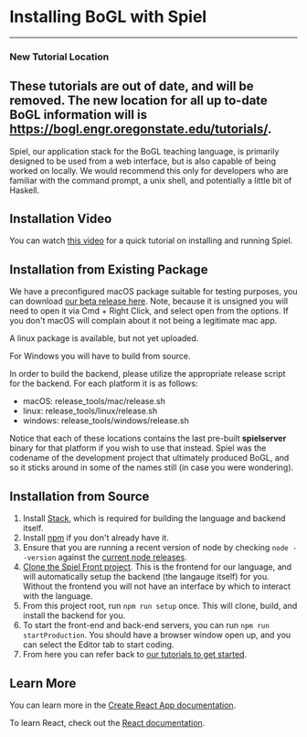 # Installing BoGL with Spiel

--------------
### New Tutorial Location
These tutorials are out of date, and will be removed. The new location for all up to-date BoGL information will is https://bogl.engr.oregonstate.edu/tutorials/.
--------------

Spiel, our application stack for the BoGL teaching language, is primarily designed to be used from a web interface, but is also capable of being worked on locally. We would recommend this only for developers who are familiar with the command prompt, a unix shell, and potentially a little bit of Haskell.

## Installation Video

You can watch [this video](https://media.oregonstate.edu/media/0_hxrt5f8y) for a quick tutorial on installing and running Spiel.

## Installation from Existing Package

We have a preconfigured macOS package suitable for testing purposes, you can download [our beta release here](https://github.com/The-Code-In-Sheep-s-Clothing/Spiel-Front/releases/download/beta3/spiel-front-0.1.0.dmg). Note, because it is unsigned you will need to open it via Cmd + Right Click, and select open from the options. If you don't macOS will complain about it not being a legitimate mac app.

A linux package is available, but not yet uploaded.

For Windows you will have to build from source.

In order to build the backend, please utilize the appropriate release script for the backend. For each platform it is as follows:

- macOS: release_tools/mac/release.sh
- linux: release_tools/linux/release.sh
- windows: release_tools/windows/release.sh

Notice that each of these locations contains the last pre-built **spielserver** binary for that platform if you wish to use that instead. Spiel was the codename of the development project that ultimately produced BoGL, and so it sticks around in some of the names still (in case you were wondering).

## Installation from Source
1. Install [Stack](https://docs.haskellstack.org/en/stable/README/), which is required for building the language and backend itself.
2. Install [npm](https://docs.npmjs.com/downloading-and-installing-node-js-and-npm) if you don't already have it.
3. Ensure that you are running a recent version of node by checking `node --version` against the [current node releases](https://nodejs.org/en/).
3. [Clone the Spiel Front project](https://github.com/The-Code-In-Sheep-s-Clothing/Spiel-Front/). This is the frontend for our language, and will automatically setup the backend (the langauge itself) for you. Without the frontend you will not have an interface by which to interact with the language.
4. From this project root, run `npm run setup` once. This will clone, build, and install the backend for you.
5. To start the front-end and back-end servers, you can run `npm run startProduction`. You should have a browser window open up, and you can select the Editor tab to start coding.
6. From here you can refer back to [our tutorials to get started](/Tutorials/GettingStarted).

## Learn More

You can learn more in the [Create React App documentation](https://facebook.github.io/create-react-app/docs/getting-started).

To learn React, check out the [React documentation](https://reactjs.org/).
